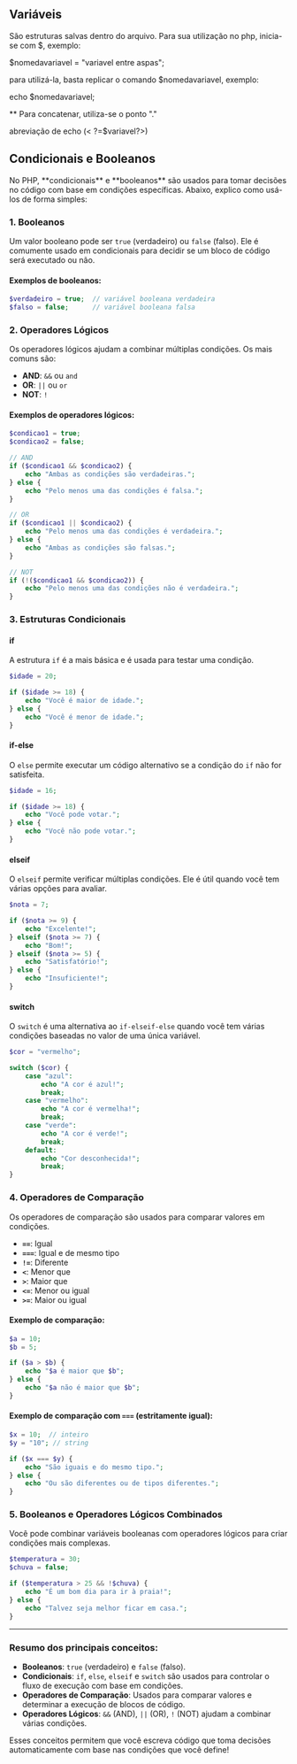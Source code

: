 <h2>Variáveis</h2>
São estruturas salvas dentro do arquivo. Para sua utilização no php, inicia-se com $, exemplo:

$nomedavariavel = "variavel entre aspas";

para utilizá-la, basta replicar o comando $nomedavariavel, exemplo:

echo $nomedavariavel;

** Para concatenar, utiliza-se o ponto "."

abreviação de echo (< ?=$variavel?>)

<h2>Condicionais e Booleanos</h2>
No PHP, **condicionais** e **booleanos** são usados para tomar decisões no código com base em condições específicas. Abaixo, explico como usá-los de forma simples:

### 1. **Booleanos**
Um valor booleano pode ser `true` (verdadeiro) ou `false` (falso). Ele é comumente usado em condicionais para decidir se um bloco de código será executado ou não.

#### Exemplos de booleanos:
```php
$verdadeiro = true;  // variável booleana verdadeira
$falso = false;      // variável booleana falsa
```

### 2. **Operadores Lógicos**
Os operadores lógicos ajudam a combinar múltiplas condições. Os mais comuns são:
- **AND**: `&&` ou `and`
- **OR**: `||` ou `or`
- **NOT**: `!`

#### Exemplos de operadores lógicos:
```php
$condicao1 = true;
$condicao2 = false;

// AND
if ($condicao1 && $condicao2) {
    echo "Ambas as condições são verdadeiras.";
} else {
    echo "Pelo menos uma das condições é falsa.";
}

// OR
if ($condicao1 || $condicao2) {
    echo "Pelo menos uma das condições é verdadeira.";
} else {
    echo "Ambas as condições são falsas.";
}

// NOT
if (!($condicao1 && $condicao2)) {
    echo "Pelo menos uma das condições não é verdadeira.";
}
```

### 3. **Estruturas Condicionais**

#### **if**
A estrutura `if` é a mais básica e é usada para testar uma condição.

```php
$idade = 20;

if ($idade >= 18) {
    echo "Você é maior de idade.";
} else {
    echo "Você é menor de idade.";
}
```

#### **if-else**
O `else` permite executar um código alternativo se a condição do `if` não for satisfeita.

```php
$idade = 16;

if ($idade >= 18) {
    echo "Você pode votar.";
} else {
    echo "Você não pode votar.";
}
```

#### **elseif**
O `elseif` permite verificar múltiplas condições. Ele é útil quando você tem várias opções para avaliar.

```php
$nota = 7;

if ($nota >= 9) {
    echo "Excelente!";
} elseif ($nota >= 7) {
    echo "Bom!";
} elseif ($nota >= 5) {
    echo "Satisfatório!";
} else {
    echo "Insuficiente!";
}
```

#### **switch**
O `switch` é uma alternativa ao `if-elseif-else` quando você tem várias condições baseadas no valor de uma única variável.

```php
$cor = "vermelho";

switch ($cor) {
    case "azul":
        echo "A cor é azul!";
        break;
    case "vermelho":
        echo "A cor é vermelha!";
        break;
    case "verde":
        echo "A cor é verde!";
        break;
    default:
        echo "Cor desconhecida!";
        break;
}
```

### 4. **Operadores de Comparação**
Os operadores de comparação são usados para comparar valores em condições.

- **`==`**: Igual
- **`===`**: Igual e de mesmo tipo
- **`!=`**: Diferente
- **`<`**: Menor que
- **`>`**: Maior que
- **`<=`**: Menor ou igual
- **`>=`**: Maior ou igual

#### Exemplo de comparação:
```php
$a = 10;
$b = 5;

if ($a > $b) {
    echo "$a é maior que $b";
} else {
    echo "$a não é maior que $b";
}
```

#### Exemplo de comparação com `===` (estritamente igual):
```php
$x = 10;  // inteiro
$y = "10"; // string

if ($x === $y) {
    echo "São iguais e do mesmo tipo.";
} else {
    echo "Ou são diferentes ou de tipos diferentes.";
}
```

### 5. **Booleanos e Operadores Lógicos Combinados**
Você pode combinar variáveis booleanas com operadores lógicos para criar condições mais complexas.

```php
$temperatura = 30;
$chuva = false;

if ($temperatura > 25 && !$chuva) {
    echo "É um bom dia para ir à praia!";
} else {
    echo "Talvez seja melhor ficar em casa.";
}
```

---

### Resumo dos principais conceitos:

- **Booleanos**: `true` (verdadeiro) e `false` (falso).
- **Condicionais**: `if`, `else`, `elseif` e `switch` são usados para controlar o fluxo de execução com base em condições.
- **Operadores de Comparação**: Usados para comparar valores e determinar a execução de blocos de código.
- **Operadores Lógicos**: `&&` (AND), `||` (OR), `!` (NOT) ajudam a combinar várias condições.

Esses conceitos permitem que você escreva código que toma decisões automaticamente com base nas condições que você define!